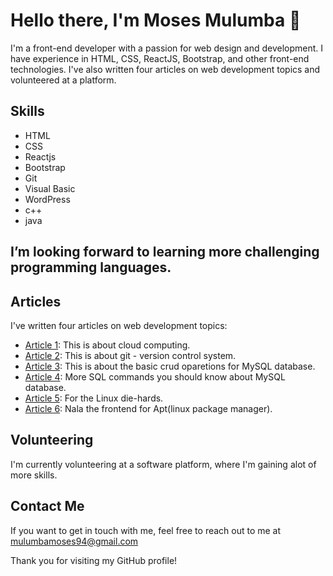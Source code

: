  
# Hello there, I'm Moses Mulumba 👋

I'm a front-end developer with a passion for web design and development. I have experience in HTML, CSS, ReactJS, Bootstrap, and other front-end technologies. I've also written four articles on web development topics and volunteered at a platform. 

## Skills

* HTML
* CSS
* Reactjs
* Bootstrap
* Git
* Visual Basic
* WordPress
* c++
* java

## I’m looking forward to learning more challenging programming languages.

## Articles

I've written four articles on web development topics:

* [Article 1](https://medium.com/cranecloud/my-current-experience-at-crane-cloud-169cd67e5612): This is about cloud computing.
* [Article 2](https://medium.com/cranecloud/what-is-git-520ec2221b7b): This is about git - version control system.
* [Article 3](https://medium.com/cranecloud/mysql-database-62411eef35b): This is about the basic crud oparetions for MySQL database.
* [Article 4](https://medium.com/cranecloud/things-a-beginner-developer-should-know-about-mysql-database-67a0d97c5b89): More SQL commands you should know about MySQL database.
* [Article 5](https://medium.com/@mulumbamoses94/mastering-productivity-a-comprehensive-guide-to-unleashing-the-power-of-tmux-838472ebd34c): For the Linux die-hards.
* [Article 6](https://medium.com/@mulumbamoses94/unleash-the-power-of-nala-a-sleek-frontend-for-apt-on-linux-186a06614b1c): Nala the frontend for Apt(linux package manager).
## Volunteering

I'm currently volunteering at a software platform, where I'm gaining alot of more skills. 

## Contact Me

If you want to get in touch with me, feel free to reach out to me at mulumbamoses94@gmail.com  

Thank you for visiting my GitHub profile!
